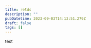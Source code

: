 ```yaml
---
title: retds
description: ""
pubDatetime: 2023-09-03T14:13:51.279Z
draft: false
tags: []
---
```

test